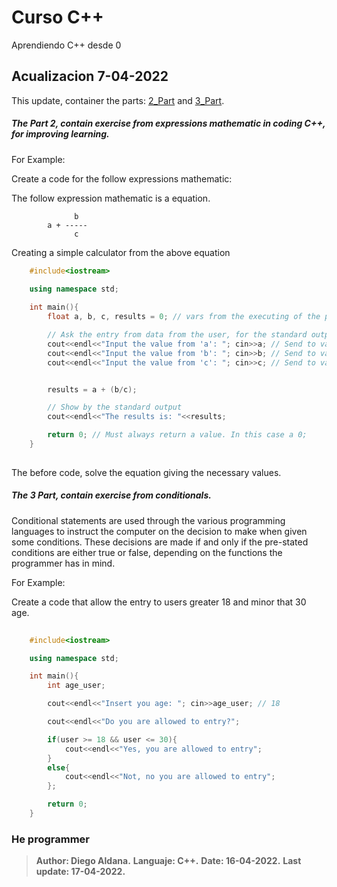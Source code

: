 # Curso C++

Aprendiendo C++ desde 0


Acualizacion 7-04-2022
------------------------

This update, container the parts: [2_Part](https://github.com/HardMin/Curso-Cpp/tree/main/2_Part) and [3_Part](https://github.com/HardMin/Curso-Cpp/tree/main/3_Part).


##### The Part 2, contain exercise from expressions mathematic in coding **C++,** for improving learning.

For Example: 

Create a code for the follow expressions mathematic: 

The follow expression mathematic is a equation.

                  b
            a + ----- 
                  c

Creating a simple calculator from the above equation

```cpp
    #include<iostream>
    
    using namespace std;

    int main(){
        float a, b, c, results = 0; // vars from the executing of the program.

        // Ask the entry from data from the user, for the standard output
        cout<<endl<<"Input the value from 'a': "; cin>>a; // Send to var 'a'
        cout<<endl<<"Input the value from 'b': "; cin>>b; // Send to var 'b'
        cout<<endl<<"Input the value from 'c': "; cin>>c; // Send to var 'c'


        results = a + (b/c);

        // Show by the standard output
        cout<<endl<<"The results is: "<<results;

        return 0; // Must always return a value. In this case a 0;
    }
    
```

The before code, solve the equation giving the necessary values.


##### The 3 Part, contain exercise from conditionals.

Conditional statements are used through the various programming languages to instruct the computer on the decision to make when given some conditions. These decisions are made if and only if the pre-stated conditions are either true or false, depending on the functions the programmer has in mind.

For Example:

Create a code that allow the entry to users greater 18 and minor that 30 age.

```cpp
    
    #include<iostream>

    using namespace std;

    int main(){
        int age_user;

        cout<<endl<<"Insert you age: "; cin>>age_user; // 18

        cout<<endl<<"Do you are allowed to entry?";

        if(user >= 18 && user <= 30){
            cout<<endl<<"Yes, you are allowed to entry";
        }
        else{
            cout<<endl<<"Not, no you are allowed to entry";
        };

        return 0;
    }

```



### He programmer

>**Author: Diego Aldana.**
>**Languaje: C++.**
>**Date: 16-04-2022.**
>**Last update: 17-04-2022.**